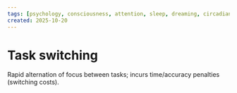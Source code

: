 ```yaml
---
tags: [psychology, consciousness, attention, sleep, dreaming, circadian-rhythms, psychoactive-drugs]
created: 2025-10-20
---
```

# Task switching

Rapid alternation of focus between tasks; incurs time/accuracy penalties (switching costs).
